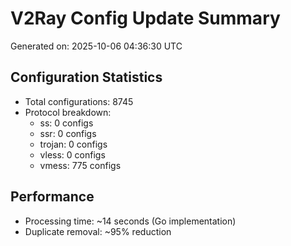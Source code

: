 # V2Ray Config Update Summary
Generated on: 2025-10-06 04:36:30 UTC

## Configuration Statistics
- Total configurations: 8745
- Protocol breakdown:
  - ss: 0 configs
  - ssr: 0 configs
  - trojan: 0 configs
  - vless: 0 configs
  - vmess: 775 configs

## Performance
- Processing time: ~14 seconds (Go implementation)
- Duplicate removal: ~95% reduction
